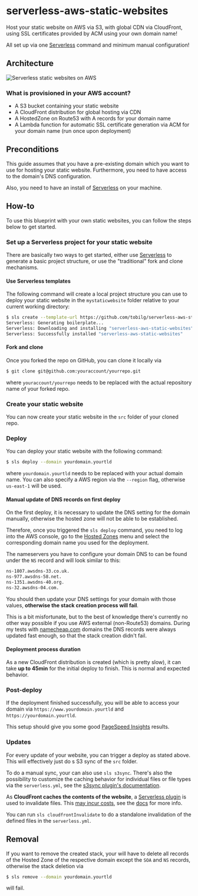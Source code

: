 # serverless-aws-static-websites
Host your static website on AWS via S3, with global CDN via CloudFront, using SSL certificates provided by ACM using your own domain name!

All set up via one [Serverless](https://www.serverless.com) command and minimum manual configuration!

## Architecture

![Serverless static websites on AWS](docs/architecture.png)[]()

### What is provisioned in your AWS account?
* A S3 bucket containing your static website
* A CloudFront distribution for global hosting via CDN
* A HostedZone on Route53 with A records for your domain name
* A Lambda function for automatic SSL certificate generation via ACM for your domain name (run once upon deployment)

## Preconditions
This guide assumes that you have a pre-existing domain which you want to use for hosting your static website. Furthermore, you need to have access to the domain's DNS configuration.

Also, you need to have an install of [Serverless](https://www.serverless.com) on your machine.

## How-to
To use this blueprint with your own static websites, you can follow the steps below to get started.

### Set up a Serverless project for your static website
There are basically two ways to get started, either use [Serverless](https://www.serverless.com) to generate a basic project structure, or use the "traditional" fork and clone mechanisms.

#### Use Serverless templates

The following command will create a local project structure you can use to deploy your static website in the `mystaticwebsite` folder relative to your current working directory:

```bash
$ sls create --template-url https://github.com/tobilg/serverless-aws-static-websites --path mystaticwebsite
Serverless: Generating boilerplate...
Serverless: Downloading and installing "serverless-aws-static-websites"...
Serverless: Successfully installed "serverless-aws-static-websites"
```

#### Fork and clone
Once you forked the repo on GitHub, you can clone it locally via

```bash
$ git clone git@github.com:youraccount/yourrepo.git
```

where `youraccount/yourrepo` needs to be replaced with the actual repository name of your forked repo.

### Create your static website
You can now create your static website in the `src` folder of your cloned repo.

### Deploy
You can deploy your static website with the following command:

```bash
$ sls deploy --domain yourdomain.yourtld
```

where `yourdomain.yourtld` needs to be replaced with your actual domain name. You can also specify a AWS region via the `--region` flag, otherwise `us-east-1` will be used.

#### Manual update of DNS records on first deploy
On the first deploy, it is necessary to update the DNS setting for the domain manually, otherwise the hosted zone will not be able to be established.

Therefore, once you triggered the `sls deploy` command, you need to log into the AWS console, go to the [Hosted Zones](https://console.aws.amazon.com/route53/home?region=eu-central-1#hosted-zones:) menu and select the corresponding domain name you used for the deployment.

The nameservers you have to configure your domain DNS to can be found under the `NS` record and will look similar to this:

```bash
ns-1807.awsdns-33.co.uk.
ns-977.awsdns-58.net.
ns-1351.awsdns-40.org.
ns-32.awsdns-04.com.
```

You should then update your DNS settings for your domain with those values, **otherwise the stack creation process will fail**.

This is a bit misfortunate, but to the best of knowledge there's currently no other way possible if you use AWS external (non-Route53) domains. During my tests with [namecheap.com](https://www.namecheap.com) domains the DNS records were always updated fast enough, so that the stack creation didn't fail.

#### Deployment process duration
As a new CloudFront distribution is created (which is pretty slow), it can take **up to 45min** for the initial deploy to finish. This is normal and expected behavior.

### Post-deploy
If the deployment finished successfully, you will be able to access your domain via `https://www.yourdomain.yourtld` and `https://yourdomain.yourtld`.

This setup should give you some good [PageSpeed Insights](https://developers.google.com/speed/pagespeed/insights/?hl=en) results.

### Updates
For every update of your website, you can trigger a deploy as stated above. This will effectively just do s S3 sync of the `src` folder. 

To do a manual sync, your can also use `sls s3sync`. There's also the possibility to customize the caching behavior for individual files or file types via the `serverless.yml`, see the [s3sync plugin's documentation](https://www.npmjs.com/package/serverless-s3-sync#setup).

As **CloudFront caches the contents of the website**, a [Serverless plugin](https://github.com/aghadiry/serverless-cloudfront-invalidate) is used to invalidate files. This [may incur costs](https://docs.aws.amazon.com/AmazonCloudFront/latest/DeveloperGuide/Invalidation.html#PayingForInvalidation), see the [docs](https://aws.amazon.com/de/premiumsupport/knowledge-center/cloudfront-serving-outdated-content-s3/) for more info. 

You can run `sls cloudfrontInvalidate` to do a standalone invalidation of the defined files in the `serverless.yml`.

## Removal
If you want to remove the created stack, your will have to delete all records of the Hosted Zone of the respective domain except the `SOA` and `NS` records, otherwise the stack deletion via

```bash
$ sls remove --domain yourdomain.yourtld
```

will fail.

